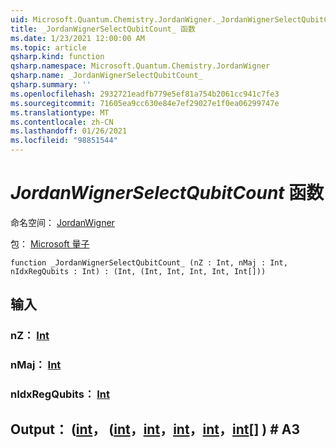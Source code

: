 ```yaml
---
uid: Microsoft.Quantum.Chemistry.JordanWigner._JordanWignerSelectQubitCount_
title: _JordanWignerSelectQubitCount_ 函数
ms.date: 1/23/2021 12:00:00 AM
ms.topic: article
qsharp.kind: function
qsharp.namespace: Microsoft.Quantum.Chemistry.JordanWigner
qsharp.name: _JordanWignerSelectQubitCount_
qsharp.summary: ''
ms.openlocfilehash: 2932721eadfb779e5ef81a754b2061cc941c7fe3
ms.sourcegitcommit: 71605ea9cc630e84e7ef29027e1f0ea06299747e
ms.translationtype: MT
ms.contentlocale: zh-CN
ms.lasthandoff: 01/26/2021
ms.locfileid: "98851544"
---
```

# <a name="_jordanwignerselectqubitcount_-function"></a>_JordanWignerSelectQubitCount_ 函数

命名空间： [JordanWigner](xref:Microsoft.Quantum.Chemistry.JordanWigner)

包： [Microsoft 量子](https://nuget.org/packages/Microsoft.Quantum.Chemistry)




```qsharp
function _JordanWignerSelectQubitCount_ (nZ : Int, nMaj : Int, nIdxRegQubits : Int) : (Int, (Int, Int, Int, Int, Int[]))
```


## <a name="input"></a>输入

### <a name="nz--int"></a>nZ： [Int](xref:microsoft.quantum.lang-ref.int)




### <a name="nmaj--int"></a>nMaj： [Int](xref:microsoft.quantum.lang-ref.int)




### <a name="nidxregqubits--int"></a>nIdxRegQubits： [Int](xref:microsoft.quantum.lang-ref.int)





## <a name="output--intintintintintint"></a>Output： ([int](xref:microsoft.quantum.lang-ref.int)， ([int](xref:microsoft.quantum.lang-ref.int)，[int](xref:microsoft.quantum.lang-ref.int)，[int](xref:microsoft.quantum.lang-ref.int)，[int](xref:microsoft.quantum.lang-ref.int)，[int](xref:microsoft.quantum.lang-ref.int)[] ) # A3

